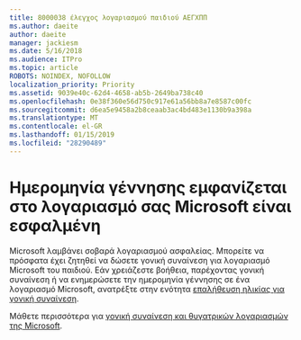 ```yaml
---
title: 8000038 έλεγχος λογαριασμού παιδιού ΑΕΓΧΠΠ
ms.author: daeite
author: daeite
manager: jackiesm
ms.date: 5/16/2018
ms.audience: ITPro
ms.topic: article
ROBOTS: NOINDEX, NOFOLLOW
localization_priority: Priority
ms.assetid: 9039e40c-62d4-4658-ab5b-2649ba738c40
ms.openlocfilehash: 0e38f360e56d750c917e61a56bb8a7e8587c00fc
ms.sourcegitcommit: d6ea5e9458a2b8ceaab3ac4bd483e1130b9a398a
ms.translationtype: MT
ms.contentlocale: el-GR
ms.lasthandoff: 01/15/2019
ms.locfileid: "28290489"
---
```

# <a name="date-of-birth-displayed-in-your-microsoft-account-is-incorrect"></a>Ημερομηνία γέννησης εμφανίζεται στο λογαριασμό σας Microsoft είναι εσφαλμένη

Microsoft λαμβάνει σοβαρά λογαριασμού ασφαλείας. Μπορείτε να πρόσφατα έχει ζητηθεί να δώσετε γονική συναίνεση για λογαριασμό Microsoft του παιδιού. Εάν χρειάζεστε βοήθεια, παρέχοντας γονική συναίνεση ή να ενημερώσετε την ημερομηνία γέννησης σε ένα λογαριασμό Microsoft, ανατρέξτε στην ενότητα [επαλήθευση ηλικίας για γονική συναίνεση](https://go.microsoft.com/fwlink/p/?linkid=874364).
  
Μάθετε περισσότερα για [γονική συναίνεση και θυγατρικών λογαριασμών της Microsoft](https://go.microsoft.com/fwlink/p/?linkid=874365).
  

